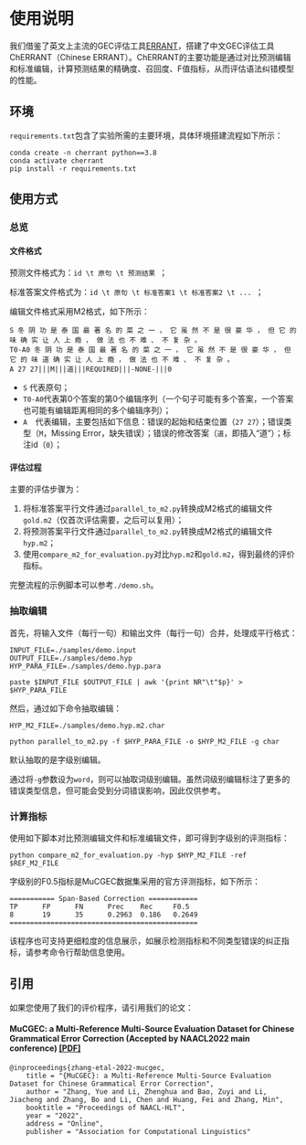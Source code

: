 # 使用说明

我们借鉴了英文上主流的GEC评估工具[ERRANT](https://github.com/chrisjbryant/errant)，搭建了中文GEC评估工具ChERRANT（Chinese ERRANT）。ChERRANT的主要功能是通过对比预测编辑和标准编辑，计算预测结果的精确度、召回度、F值指标，从而评估语法纠错模型的性能。

## 环境

`requirements.txt`包含了实验所需的主要环境，具体环境搭建流程如下所示：

```
conda create -n cherrant python==3.8
conda activate cherrant
pip install -r requirements.txt
```

## 使用方式

### 总览

#### 文件格式

预测文件格式为：`id \t 原句 \t 预测结果 `；

标准答案文件格式为：`id \t 原句 \t 标准答案1 \t 标准答案2 \t ... `；

编辑文件格式采用M2格式，如下所示：

```
S 冬 阴 功 是 泰 国 最 著 名 的 菜 之 一 ， 它 虽 然 不 是 很 豪 华 ， 但 它 的 味 确 实 让 人 上 瘾 ， 做 法 也 不 难 、 不 复 杂 。
T0-A0 冬 阴 功 是 泰 国 最 著 名 的 菜 之 一 ， 它 虽 然 不 是 很 豪 华 ， 但 它 的 味 道 确 实 让 人 上 瘾 ， 做 法 也 不 难 、 不 复 杂 。
A 27 27|||M|||道|||REQUIRED|||-NONE-|||0
```

+ `S` 代表原句；
+ `T0-A0`代表第0个答案的第0个编辑序列（一个句子可能有多个答案，一个答案也可能有编辑距离相同的多个编辑序列）；
+ `A  `代表编辑，主要包括如下信息：错误的起始和结束位置（`27 27`）；错误类型（`M`，Missing Error，缺失错误）；错误的修改答案（`道`，即插入“道”）；标注id（`0`）；

#### 评估过程

主要的评估步骤为：

1. 将标准答案平行文件通过`parallel_to_m2.py`转换成M2格式的编辑文件`gold.m2`（仅首次评估需要，之后可以复用）；
2. 将预测答案平行文件通过`parallel_to_m2.py`转换成M2格式的编辑文件`hyp.m2`；
3. 使用`compare_m2_for_evaluation.py`对比`hyp.m2`和`gold.m2`，得到最终的评价指标。

完整流程的示例脚本可以参考`./demo.sh`。

### 抽取编辑

首先，将输入文件（每行一句）和输出文件（每行一句）合并，处理成平行格式：

```
INPUT_FILE=./samples/demo.input
OUTPUT_FILE=./samples/demo.hyp
HYP_PARA_FILE=./samples/demo.hyp.para

paste $INPUT_FILE $OUTPUT_FILE | awk '{print NR"\t"$p}' > $HYP_PARA_FILE
```

然后，通过如下命令抽取编辑：

```
HYP_M2_FILE=./samples/demo.hyp.m2.char

python parallel_to_m2.py -f $HYP_PARA_FILE -o $HYP_M2_FILE -g char
```

默认抽取的是字级别编辑。

通过将`-g`参数设为`word`，则可以抽取词级别编辑。虽然词级别编辑标注了更多的错误类型信息，但可能会受到分词错误影响，因此仅供参考。

### 计算指标

使用如下脚本对比预测编辑文件和标准编辑文件，即可得到字级别的评测指标：

```
python compare_m2_for_evaluation.py -hyp $HYP_M2_FILE -ref $REF_M2_FILE
```

字级别的F0.5指标是MuCGEC数据集采用的官方评测指标，如下所示：

```
=========== Span-Based Correction ============
TP      FP      FN      Prec    Rec     F0.5
8       19      35      0.2963  0.186   0.2649
==============================================
```

该程序也可支持更细粒度的信息展示，如展示检测指标和不同类型错误的纠正指标，请参考命令行帮助信息使用。

## 引用

如果您使用了我们的评价程序，请引用我们的论文：

#### MuCGEC: a Multi-Reference Multi-Source Evaluation Dataset for Chinese Grammatical Error Correction (Accepted by NAACL2022 main conference) [[PDF]](https://arxiv.org/pdf/2204.10994.pdf)

```
@inproceedings{zhang-etal-2022-mucgec,
    title = "{MuCGEC}: a Multi-Reference Multi-Source Evaluation Dataset for Chinese Grammatical Error Correction",
    author = "Zhang, Yue and Li, Zhenghua and Bao, Zuyi and Li, Jiacheng and Zhang, Bo and Li, Chen and Huang, Fei and Zhang, Min",
    booktitle = "Proceedings of NAACL-HLT",
    year = "2022",
    address = "Online",
    publisher = "Association for Computational Linguistics"
```